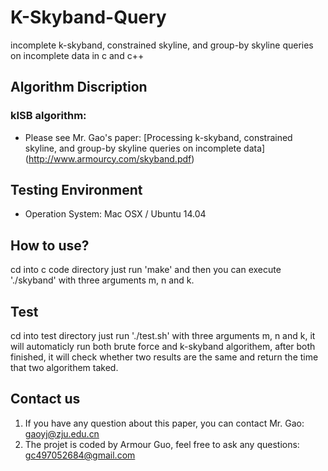 # K-Skyband-Query
incomplete k-skyband, constrained skyline, and group-by skyline queries on incomplete data in c and c++

## Algorithm Discription
### kISB algorithm:
* Please see Mr. Gao's paper: [Processing k-skyband, constrained skyline, and group-by skyline queries on incomplete data] (http://www.armourcy.com/skyband.pdf)

## Testing Environment
  * Operation System: Mac OSX / Ubuntu 14.04

## How to use?
cd into c code directory
just run 'make' and then you can execute './skyband' with three arguments m, n and k.

## Test
cd into test directory
just run './test.sh' with three arguments m, n and k, it will automaticly run both brute force and k-skyband algorithem, after both finished, it will check whether two results are the same and return the time that two algorithem taked.

## Contact us
1. If you have any question about this paper, you can contact Mr. Gao: gaoyj@zju.edu.cn
2. The projet is coded by Armour Guo, feel free to ask any questions: gc497052684@gmail.com
